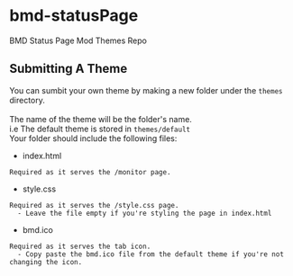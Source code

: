 # bmd-statusPage
BMD Status Page Mod Themes Repo

## Submitting A Theme
You can sumbit your own theme by making a new folder under the `themes` directory.  
<br>
The name of the theme will be the folder's name.  
i.e The default theme is stored in `themes/default`
<br>
Your folder should include the following files:  
- index.html  
```
Required as it serves the /monitor page.
```  
- style.css  
```
Required as it serves the /style.css page.
  - Leave the file empty if you're styling the page in index.html
```  
- bmd.ico  
```
Required as it serves the tab icon.
  - Copy paste the bmd.ico file from the default theme if you're not changing the icon.
```  
